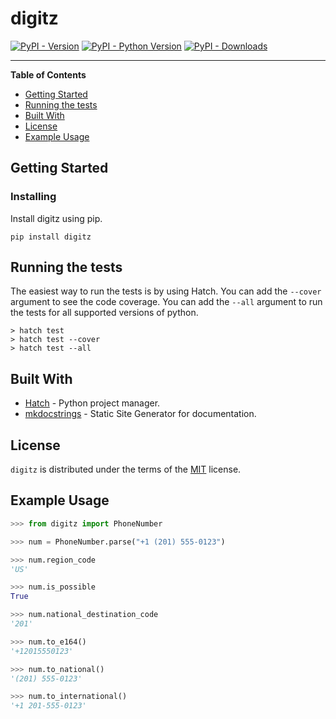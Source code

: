 # digitz

[![PyPI - Version](https://img.shields.io/pypi/v/digitz.svg)](https://pypi.org/project/digitz)
[![PyPI - Python Version](https://img.shields.io/pypi/pyversions/digitz.svg)](https://pypi.org/project/digitz)
[![PyPI - Downloads](https://img.shields.io/pypi/dm/digitz.svg)](https://pypi.org/project/digitz)

-----

**Table of Contents**

- [Getting Started](#getting-started)
- [Running the tests](#running-the-tests)
- [Built With](built-with)
- [License](#license)
- [Example Usage](#example-usage)

## Getting Started

### Installing

Install digitz using pip.
```console
pip install digitz
```

## Running the tests

The easiest way to run the tests is by using Hatch. You can add the `--cover` argument to see the code coverage. You can add the `--all` argument to run the tests for all supported versions of python.
```console
> hatch test
> hatch test --cover
> hatch test --all
```

## Built With
- [Hatch](https://hatch.pypa.io/latest/) - Python project manager.
- [mkdocstrings](https://mkdocstrings.github.io/) - Static Site Generator for documentation.

## License

`digitz` is distributed under the terms of the [MIT](https://spdx.org/licenses/MIT.html) license.


## Example Usage
```python
>>> from digitz import PhoneNumber

>>> num = PhoneNumber.parse("+1 (201) 555-0123")

>>> num.region_code
'US'

>>> num.is_possible
True

>>> num.national_destination_code
'201'

>>> num.to_e164()
'+12015550123'

>>> num.to_national()
'(201) 555-0123'

>>> num.to_international()
'+1 201-555-0123'
```
